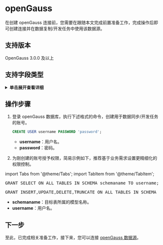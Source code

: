 # openGauss

在创建 openGauss 连接前，您需要在跟随本文完成前置准备工作，完成操作后即可创建连接并在数据复制/开发任务中使用该数据源。



## 支持版本

OpenGauss 3.0.0 及以上

## 支持字段类型
<details>
<summary><b>单击展开查看详细</b></summary>

- smallint
- integer
- bigint
- numeric
- real
- double precision
- character
- character varying
- text
- bytea
- bit
- bit varying
- boolean
- date
- interval
- timestamp
- timestamp with time zone
- point
- line
- lseg
- box
- path
- polygon
- circle
- cidr
- inet
- macaddr
- uuid
- xml
- json
- tsvector
- tsquery
- oid
- regproc
- regprocedure
- regoper
- regoperator
- regclass
- regtype
- regconfig
- regdictionary

</details>


## 操作步骤

1. 登录 openGauss 数据库，执行下述格式的命令，创建用于数据同步/开发任务的账号。

   ```sql
   CREATE USER username PASSWORD 'password';
   ```

   * **username**：用户名。
   * **password**：密码。

2. 为刚创建的账号授予权限，简易示例如下，推荐基于业务需求设置更精细化的权限控制。

import Tabs from '@theme/Tabs';
import TabItem from '@theme/TabItem';

<Tabs className="unique-tabs">
    <TabItem value="source" label="作为源库" default>
    <pre>GRANT SELECT ON ALL TABLES IN SCHEMA schemaname TO username;</pre>
   </TabItem>
   <TabItem value="target" label="作为目标库">
    <pre>GRANT INSERT,UPDATE,DELETE,TRUNCATE ON ALL TABLES IN SCHEMA schemaname TO username;</pre>
   </TabItem>
  </Tabs>


   * **schemaname**：目标表所属的模型名称。
   * **username**：用户名。



## 下一步

至此，已完成相关准备工作，接下来，您可以连接 [openGauss 数据源](../../../user-guide/connect-database/alpha/connect-opengauss.md)。
